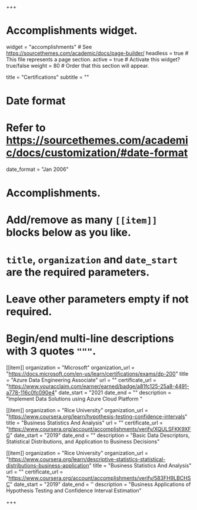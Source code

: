 +++
# Accomplishments widget.
widget = "accomplishments"  # See https://sourcethemes.com/academic/docs/page-builder/
headless = true  # This file represents a page section.
active = true  # Activate this widget? true/false
weight = 80  # Order that this section will appear.

title = "Certifications"
subtitle = ""

# Date format
#   Refer to https://sourcethemes.com/academic/docs/customization/#date-format
date_format = "Jan 2006"

# Accomplishments.
#   Add/remove as many `[[item]]` blocks below as you like.
#   `title`, `organization` and `date_start` are the required parameters.
#   Leave other parameters empty if not required.
#   Begin/end multi-line descriptions with 3 quotes `"""`.

[[item]]
  organization = "Microsoft"
  organization_url = "https://docs.microsoft.com/en-us/learn/certifications/exams/dp-200"
  title = "Azure Data Engineering Associate"
  url = ""
  certificate_url = "https://www.youracclaim.com/earner/earned/badge/a81fc125-25a8-4491-a778-116c0fc090e4"
  date_start = "2021
  date_end = ""
  description = "Implement Data Solutions using Azure Cloud Platform "

[[item]]
  organization = "Rice University"
  organization_url = "https://www.coursera.org/learn/hypothesis-testing-confidence-intervals"
  title = "Business Statistics And Analysis"
  url = ""
  certificate_url = "https://www.coursera.org/account/accomplishments/verify/XQULSFKK9XFG"
  date_start = "2019"
  date_end = ""
  description = "Basic Data Descriptors, Statistical Distributions, and Application to Business Decisions"

[[item]]
  organization = "Rice University"
  organization_url = "https://www.coursera.org/learn/descriptive-statistics-statistical-distributions-business-application"
  title = "Business Statistics And Analysis"
  url = ""
  certificate_url = "https://www.coursera.org/account/accomplishments/verify/583FH9LBCHSC"
  date_start = "2019"
  date_end = ''
  description = "Business Applications of Hypothesis Testing and Confidence Interval Estimation"

+++

